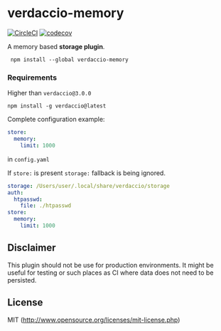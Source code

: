 # verdaccio-memory

[![CircleCI](https://circleci.com/gh/verdaccio/verdaccio-memory.svg?style=svg)](https://circleci.com/gh/ayusharma/verdaccio-memory)
[![codecov](https://codecov.io/gh/verdaccio/verdaccio-memory/branch/master/graph/badge.svg)](https://codecov.io/gh/verdaccio/verdaccio-memory)

A memory based **storage plugin**.

```
 npm install --global verdaccio-memory
```

### Requirements

Higher than `verdaccio@3.0.0`

```
npm install -g verdaccio@latest
```

Complete configuration example:

```yaml
store:
  memory:
    limit: 1000
```

in `config.yaml`

If `store:` is present `storage:` fallback is being ignored.

```yaml
storage: /Users/user/.local/share/verdaccio/storage
auth:
  htpasswd:
    file: ./htpasswd
store:
  memory:
    limit: 1000
```

## Disclaimer

This plugin should not be use for production environments. It might be useful for testing or such places as CI where data does not need to be persisted.

## License

MIT (http://www.opensource.org/licenses/mit-license.php)
